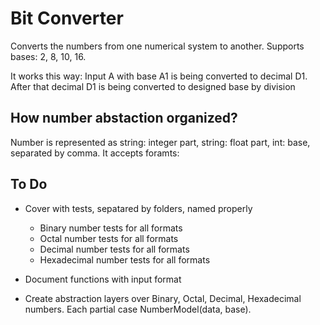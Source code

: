 # Bit Converter

Converts the numbers from one numerical system to another. Supports bases: 2, 8, 10, 16.

It works this way: Input A with base A1 is being converted to decimal D1. 
After that decimal D1 is being converted to designed base by division

## How number abstaction organized?

Number is represented as string: integer part, string: float part, int: base, separated by comma.
It accepts foramts:


## To Do

- Cover with tests, sepatared by folders, named properly
  - Binary number tests for all formats
  - Octal number tests for all formats
  - Decimal number tests for all formats
  - Hexadecimal number tests for all formats

- Document functions with input format
- Create abstraction layers over Binary, Octal, Decimal, Hexadecimal numbers. Each partial case NumberModel(data, base).


